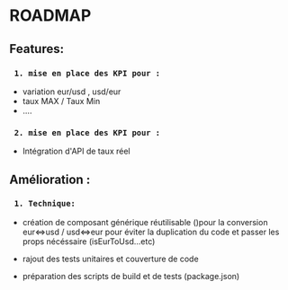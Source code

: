 # ROADMAP

## Features:

### ` 1. mise en place des KPI pour :`

- variation eur/usd , usd/eur
- taux MAX / Taux Min
- ....

### ` 2. mise en place des KPI pour :`
- Intégration d'API de taux réel




## Amélioration :

### ` 1. Technique:`
- création de composant générique réutilisable (<ConversionComponent>)pour la conversion eur<=>usd / usd<=>eur pour éviter la duplication du code et passer les props nécéssaire (isEurToUsd...etc)

- rajout des tests unitaires et couverture de code

- préparation des scripts de build et de tests (package.json)


